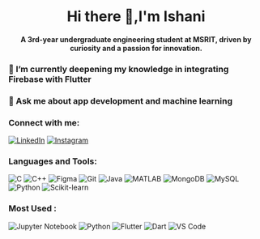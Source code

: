 

<div align="center">
  <h1>Hi there 👋,I'm Ishani</h1>
</div>

<div align="center">
 <h4> A 3rd-year undergraduate engineering student at MSRIT, driven by curiosity and a passion for innovation.</h4>
</div>

### 🌱 I’m currently deepening my knowledge in integrating Firebase with Flutter

### 💬 Ask me about app development and machine learning

### Connect with me:
[![LinkedIn](https://img.shields.io/badge/-LinkedIn-blue?style=flat-square&logo=linkedin)](https://www.linkedin.com/in/ishani22x)
[![Instagram](https://img.shields.io/badge/-Instagram-E4405F?style=flat-square&logo=instagram&logoColor=white)](https://www.instagram.com/ishani_22)

### Languages and Tools:

![C](https://img.shields.io/badge/-C-00599C?style=flat-square&logo=c)
![C++](https://img.shields.io/badge/-C++-00599C?style=flat-square&logo=cplusplus)
![Figma](https://img.shields.io/badge/-Figma-F24E1E?style=flat-square&logo=figma)
![Git](https://img.shields.io/badge/-Git-F05032?style=flat-square&logo=git)
![Java](https://img.shields.io/badge/-Java-007396?style=flat-square&logo=java)
![MATLAB](https://img.shields.io/badge/-MATLAB-0076A8?style=flat-square&logo=mathworks)
![MongoDB](https://img.shields.io/badge/-MongoDB-47A248?style=flat-square&logo=mongodb)
![MySQL](https://img.shields.io/badge/-MySQL-4479A1?style=flat-square&logo=mysql)
![Python](https://img.shields.io/badge/-Python-3776AB?style=flat-square&logo=python)
![Scikit-learn](https://img.shields.io/badge/-Scikit_Learn-F7931E?style=flat-square&logo=scikit-learn)

### Most Used :
![Jupyter Notebook](https://img.shields.io/badge/-Jupyter_Notebook-FFA726?style=flat-square&logo=jupyter)
![Python](https://img.shields.io/badge/-Python-3776AB?style=flat-square&logo=python)
![Flutter](https://img.shields.io/badge/-Flutter-02569B?style=flat-square&logo=flutter)
![Dart](https://img.shields.io/badge/-Dart-0175C2?style=flat-square&logo=dart)
![VS Code](https://img.shields.io/badge/-VS_Code-007ACC?style=flat-square&logo=visual-studio-code)

